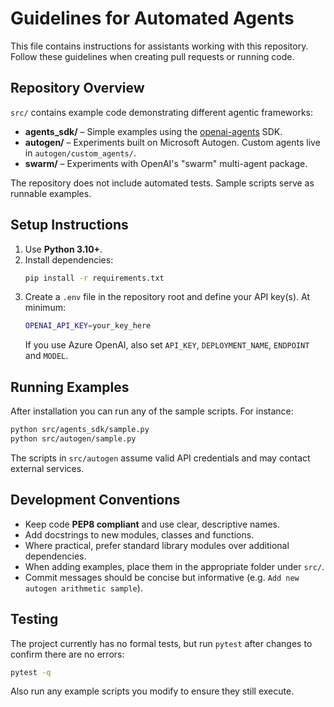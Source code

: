 # Guidelines for Automated Agents

This file contains instructions for assistants working with this repository. Follow these guidelines when creating pull requests or running code.

## Repository Overview

`src/` contains example code demonstrating different agentic frameworks:

- **agents_sdk/** – Simple examples using the [openai-agents](https://pypi.org/project/openai-agents/) SDK.
- **autogen/** – Experiments built on Microsoft Autogen. Custom agents live in `autogen/custom_agents/`.
- **swarm/** – Experiments with OpenAI's "swarm" multi-agent package.

The repository does not include automated tests. Sample scripts serve as runnable examples.

## Setup Instructions

1. Use **Python 3.10+**.
2. Install dependencies:
   ```sh
   pip install -r requirements.txt
   ```
3. Create a `.env` file in the repository root and define your API key(s). At minimum:
   ```sh
   OPENAI_API_KEY=your_key_here
   ```
   If you use Azure OpenAI, also set `API_KEY`, `DEPLOYMENT_NAME`, `ENDPOINT` and `MODEL`.

## Running Examples

After installation you can run any of the sample scripts. For instance:
```sh
python src/agents_sdk/sample.py
python src/autogen/sample.py
```
The scripts in `src/autogen` assume valid API credentials and may contact external services.

## Development Conventions

- Keep code **PEP8 compliant** and use clear, descriptive names.
- Add docstrings to new modules, classes and functions.
- Where practical, prefer standard library modules over additional dependencies.
- When adding examples, place them in the appropriate folder under `src/`.
- Commit messages should be concise but informative (e.g. `Add new autogen arithmetic sample`).

## Testing

The project currently has no formal tests, but run `pytest` after changes to confirm there are no errors:
```sh
pytest -q
```
Also run any example scripts you modify to ensure they still execute.

